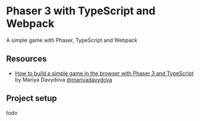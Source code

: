 # Phaser 3 with TypeScript and Webpack

A simple game with Phaser, TypeScript and Webpack

## Resources

- [How to build a simple game in the browser with Phaser 3 and TypeScript](https://medium.freecodecamp.org/how-to-build-a-simple-game-in-the-browser-with-phaser-3-and-typescript-bdc94719135) by Mariya Davydova [@mariyadavydova](https://www.freecodecamp.org/news/author/mariya/)

## Project setup

todo
